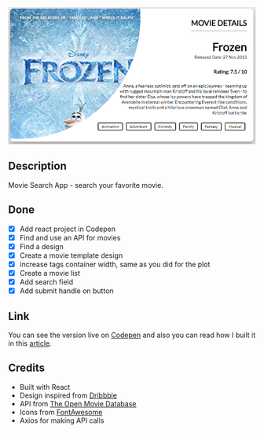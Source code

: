 ![Movie Search App](./snapshot.PNG)

## Description

Movie Search App - search your favorite movie.

## Done

-   [x] Add react project in Codepen
-   [x] Find and use an API for movies
-   [x] Find a design
-   [x] Create a movie template design
-   [x] increase tags container width, same as you did for the plot
-   [x] Create a movie list
-   [x] Add search field
-   [x] Add submit handle on button

## Link

You can see the version live on [Codepen](https://codepen.io/FlorinPop17/full/rRaEYv) and also you can read how I built it in this [article](https://florin-pop.com/blog/).

## Credits

-   Built with React
-   Design inspired from [Dribbble](https://dribbble.com/shots/6028615-Spider-man-Movie)
-   API from [The Open Movie Database](http://www.omdbapi.com/)
-   Icons from [FontAwesome](https://fontawesome.com/?from=io)
-   Axios for making API calls
